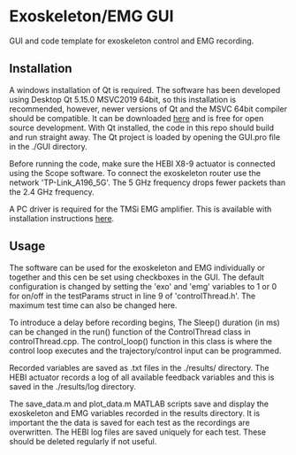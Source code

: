 # Exoskeleton/EMG GUI

GUI and code template for exoskeleton control and EMG recording.

## Installation

A windows installation of Qt is required. The software has been developed using Desktop Qt 5.15.0 MSVC2019 64bit, so this installation is recommended, however, newer versions of Qt and the MSVC 64bit compiler should be compatible. It can be downloaded [here](https://www.qt.io/download-qt-installer "Qt") and is free for open source development. With Qt installed, the code in this repo should build and run straight away. The Qt project is loaded by opening the GUI.pro file in the ./GUI directory.

Before running the code, make sure the HEBI X8-9 actuator is connected using the Scope software. To connect the exoskeleton router use the network 'TP-Link_A196_5G'. The 5 GHz frequency drops fewer packets than the 2.4 GHz frequency.

A PC driver is required for the TMSi EMG amplifier. This is available with installation instructions [here](https://imperiallondon-my.sharepoint.com/:u:/g/personal/cic12_ic_ac_uk/ERn0UC_GgkpHgZjDrVl7K8YBFMaA9imkvKPAH6oOEbzsug?e=oDHNo9 "PC Driver").

## Usage

The software can be used for the exoskeleton and EMG individually or together and this cen be set using checkboxes in the GUI. The default configuration is changed by setting the 'exo' and 'emg' variables to 1 or 0 for on/off in the testParams struct in line 9 of 'controlThread.h'. The maximum test time can also be changed here.

To introduce a delay before recording begins, The Sleep() duration (in ms) can be changed in the run() function of the ControlThread class in controlThread.cpp. The control_loop() function in this class is where the control loop executes and the trajectory/control input can be programmed.

Recorded variables are saved as .txt files in the ./results/ directory. The HEBI actuator records a log of all available feedback variables and this is saved in the ./results/log directory.

The save_data.m and plot_data.m MATLAB scripts save and display the exoskeleton and EMG variables recorded in the results directory. It is important the the data is saved for each test as the recordings are overwritten. The HEBI log files are saved uniquely for each test. These should be deleted regularly if not useful.
